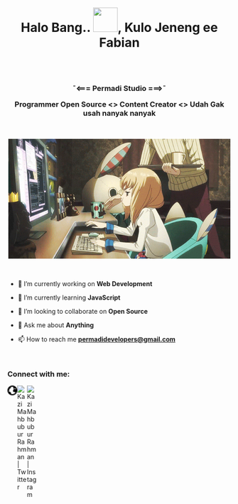 <h1 align="center">Halo Bang.. <img src="https://github.com/NoobMahbub/NoobMahbub/blob/main/Wave.gif" height="55px" width="55px">, Kulo Jeneng ee Fabian </h1><br/><br/>
<h3 align="center">¯<===  Permadi Studio  ===>¯

Programmer Open Source <> Content Creator <> Udah Gak usah nanyak nanyak

</h3><br/>
<p align="center"> <img src="https://raw.githubusercontent.com/permadistudio/permadistudio/main/e18518c6d24257c6fb02e3c95a862d85.gif" alt="Permadi"/> </p>
<br/>

- 🔭 I’m currently working on **Web Development**

- 🌱 I’m currently learning **JavaScript**

- 👯 I’m looking to collaborate on **Open Source**

- 💬 Ask me about **Anything**

- 📫 How to reach me **permadidevelopers@gmail.com**


<br/>

### Connect with me:

[<img align="left" alt="TechHelpBD.com" width="22px" src="https://raw.githubusercontent.com/iconic/open-iconic/master/svg/globe.svg" />][website]
[<img align="left" alt="Kazi Mahbubur Rahman | Twitter" width="22px" src="https://cdn.jsdelivr.net/npm/simple-icons@v3/icons/twitter.svg" />][twitter]
[<img align="left" alt="Kazi Mahbubur Rahman | Instagram" width="22px" src="https://cdn.jsdelivr.net/npm/simple-icons@v3/icons/instagram.svg" />][instagram]


[website]: https://www.kitar.my.id
[twitter]: https://twitter.com/KitaPintar
[instagram]: https://instagram.com/kitapintar.web/




